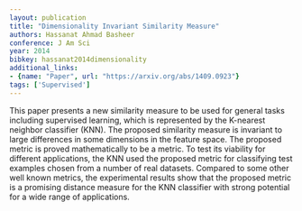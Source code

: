 ```yaml
---
layout: publication
title: "Dimensionality Invariant Similarity Measure"
authors: Hassanat Ahmad Basheer
conference: J Am Sci
year: 2014
bibkey: hassanat2014dimensionality
additional_links:
- {name: "Paper", url: "https://arxiv.org/abs/1409.0923"}
tags: ['Supervised']
---
```

This paper presents a new similarity measure to be used for general tasks including supervised learning, which is represented by the K-nearest neighbor classifier (KNN). The proposed similarity measure is invariant to large differences in some dimensions in the feature space. The proposed metric is proved mathematically to be a metric. To test its viability for different applications, the KNN used the proposed metric for classifying test examples chosen from a number of real datasets. Compared to some other well known metrics, the experimental results show that the proposed metric is a promising distance measure for the KNN classifier with strong potential for a wide range of applications.